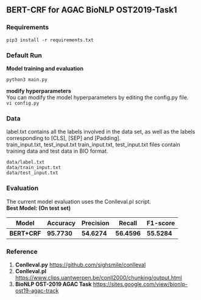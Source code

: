 ## BERT-CRF for AGAC BioNLP OST2019-Task1

### Requirements

```
pip3 install -r requirements.txt
```

### Default Run

**Model training and evaluation**
```
python3 main.py
```
**modify hyperparameters**  
You can modify the model hyperparameters by editing the config.py file.  
```vi config.py```


### Data
label.txt contains all the labels involved in the data set, as well as the labels corresponding to [CLS], [SEP] and [Padding].   
train_input.txt, test_input.txt train_input.txt, test_input.txt files contain training data and test data in BIO format.
```
data/label.txt
data/train_input.txt
data/test_input.txt
```

### Evaluation
The current model evaluation uses the Conlleval.pl script.  
**Best Model: (On test set)**   

 
 **Model** | **Accuracy**  | **Precision** | **Recall**    | **F1-score**
 ---- | ----- | ------  | ------    | ------ 
 **BERT+CRF**  | **95.7730** | **54.6274**| **56.4596**| **55.5284**


### Reference
1. **Conlleval.py** https://github.com/sighsmile/conlleval
2. **Conlleval.pl** https://www.clips.uantwerpen.be/conll2000/chunking/output.html
3. **BioNLP OST-2019 AGAC Task**  https://sites.google.com/view/bionlp-ost19-agac-track

